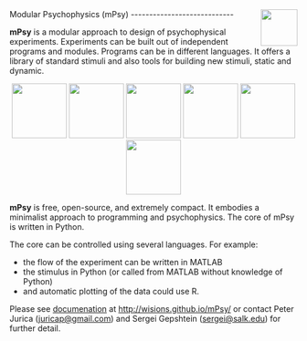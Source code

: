 <img src="https://raw.github.com/juricap/mPsy/gh-pages/_images/logo_mpsy512_g.png" width="64" heitgh="64" align="right">
Modular Psychophysics (mPsy)
----------------------------

**mPsy** is a modular approach to design of psychophysical experiments. Experiments can be built out of independent programs and modules. Programs can be in different languages. It offers a library of standard stimuli and also tools for building new stimuli, static and dynamic.

<p align="center">
  <img src="https://raw.github.com/juricap/mPsy/gh-pages/_images/0001.png" width="96" height="96">
  <img src="https://raw.github.com/juricap/mPsy/gh-pages/_images/0002.png" width="96" height="96">
  <img src="https://raw.github.com/juricap/mPsy/gh-pages/_images/0003.png" width="96" height="96">
  <img src="https://raw.github.com/juricap/mPsy/gh-pages/_images/0004.png" width="96" height="96">
  <img src="https://raw.github.com/juricap/mPsy/gh-pages/_images/0005.png" width="96" height="96">
  <img src="https://raw.github.com/juricap/mPsy/gh-pages/_images/0007.png" width="96" height="96">
</p>

**mPsy** is free, open-source, and extremely compact. It embodies a minimalist approach to programming and psychophysics. 
The core of mPsy is written in Python.

The core can be controlled using several languages. For example:

* the flow of the experiment can be written in MATLAB
* the stimulus in Python (or called from MATLAB without knowledge of Python)
* and automatic plotting of the data could use R. 

Please see [documenation](http://wisions.github.io/mPsy/) at http://wisions.github.io/mPsy/ or contact Peter Jurica (juricap@gmail.com) and Sergei Gepshtein (sergei@salk.edu) for further detail.


